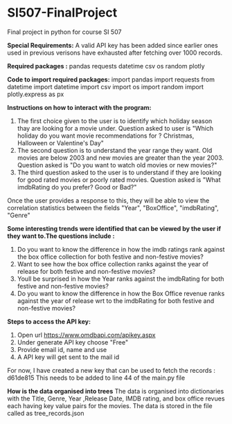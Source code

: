 # SI507-FinalProject
Final project in python for course SI 507

**Special Requirements:** 
A valid API key has been added since earlier ones used in previous verisons have exhausted after fetching over 1000 records.

**Required packages :**
pandas
requests
datetime
csv
os
random
plotly

**Code to import required packages:**
import pandas
import requests
from datetime import datetime
import csv
import os
import random
import plotly.express as px

**Instructions on how to interact with the program:**
1) The first choice given to the user is to identify which holiday season thay are looking for a movie under. Question asked to user is "Which holiday do you want movie recommendations for ? Christmas, Halloween or Valentine's Day"
2) The second question is to understand the year range they want. Old movies are below 2003 and new movies are greater than the year 2003. Question asked is "Do you want to watch old movies or new movies?"
3) The third question asked to the user is to understand if they are looking for good rated movies or poorly rated movies. Question asked is "What imdbRating do you prefer? Good or Bad?"

Once the user provides a response to this, they will be able to view the correlation statistics between the fields "Year", "BoxOffice",  "imdbRating",  "Genre"

**Some interesting trends were identified that can be viewed by the user if they want to.The questions include :**
1) Do you want to know the difference in how the imdb ratings rank against the box office collection for both festive and non-festive movies?
2) Want to see how the box office collection ranks against the year of release for both festive and non-festive movies?
3) Youll be surprised in how the Year ranks against the imdbRating for both festive and non-festive movies?
4) Do you want to know the difference in how the Box Office revenue ranks against the year of release wrt to the imdbRating for both festive and non-festive movies?


**Steps to access the API key:**
1) Open url https://www.omdbapi.com/apikey.aspx 
2) Under generate API key choose "Free"
3) Provide email id, name and use
4) A API key will get sent to the mail id

For now, I have created a new key that can be used to fetch the records : d61de815
This needs to be added to line 44 of the main.py file


**How is the data organised into trees**
The data is organised into dictionaries with the Title, Genre, Year ,Release Date, IMDB rating, and box office revues each having key value pairs for the movies.
The data is stored  in the file called as tree_records.json
